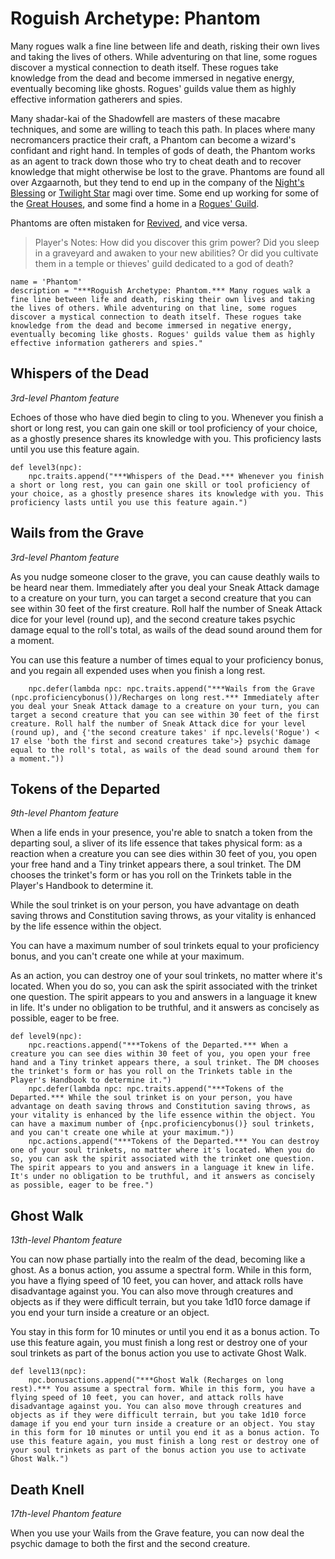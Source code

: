 # Roguish Archetype: Phantom
Many rogues walk a fine line between life and death, risking their own lives and taking the lives of others. While adventuring on that line, some rogues discover a mystical connection to death itself. These rogues take knowledge from the dead and become immersed in negative energy, eventually becoming like ghosts. Rogues' guilds value them as highly effective information gatherers and spies.

Many shadar-kai of the Shadowfell are masters of these macabre techniques, and some are willing to teach this path. In places where many necromancers practice their craft, a Phantom can become a wizard's confidant and right hand. In temples of gods of death, the Phantom works as an agent to track down those who try to cheat death and to recover knowledge that might otherwise be lost to the grave. Phantoms are found all over Azgaarnoth, but they tend to end up in the company of the [Night's Blessing](../../Organizations/MageSchools/NightsBlessing.md) or [Twilight Star](../../Organizations/MageSchools/TwilightStar.md) magi over time. Some end up working for some of the [Great Houses](../../Organizations/Houses/index.md), and some find a home in a [Rogues' Guild](../../Organizations/RoguesGuilds/index.md).

Phantoms are often mistaken for [Revived](Revived.md), and vice versa.

> Player's Notes: How did you discover this grim power? Did you sleep in a graveyard and awaken to your new abilities? Or did you cultivate them in a temple or thieves' guild dedicated to a god of death?

```
name = 'Phantom'
description = "***Roguish Archetype: Phantom.*** Many rogues walk a fine line between life and death, risking their own lives and taking the lives of others. While adventuring on that line, some rogues discover a mystical connection to death itself. These rogues take knowledge from the dead and become immersed in negative energy, eventually becoming like ghosts. Rogues' guilds value them as highly effective information gatherers and spies."
```

## Whispers of the Dead
*3rd-level Phantom feature*

Echoes of those who have died begin to cling to you. Whenever you finish a short or long rest, you can gain one skill or tool proficiency of your choice, as a ghostly presence shares its knowledge with you. This proficiency lasts until you use this feature again.

```
def level3(npc):
    npc.traits.append("***Whispers of the Dead.*** Whenever you finish a short or long rest, you can gain one skill or tool proficiency of your choice, as a ghostly presence shares its knowledge with you. This proficiency lasts until you use this feature again.")
```

## Wails from the Grave
*3rd-level Phantom feature*

As you nudge someone closer to the grave, you can cause deathly wails to be heard near them. Immediately after you deal your Sneak Attack damage to a creature on your turn, you can target a second creature that you can see within 30 feet of the first creature. Roll half the number of Sneak Attack dice for your level (round up), and the second creature takes psychic damage equal to the roll's total, as wails of the dead sound around them for a moment.

You can use this feature a number of times equal to your proficiency bonus, and you regain all expended uses when you finish a long rest.

```
    npc.defer(lambda npc: npc.traits.append("***Wails from the Grave (npc.proficiencybonus())/Recharges on long rest.*** Immediately after you deal your Sneak Attack damage to a creature on your turn, you can target a second creature that you can see within 30 feet of the first creature. Roll half the number of Sneak Attack dice for your level (round up), and {'the second creature takes' if npc.levels('Rogue') < 17 else 'both the first and second creatures take'>} psychic damage equal to the roll's total, as wails of the dead sound around them for a moment."))
```

## Tokens of the Departed
*9th-level Phantom feature*

When a life ends in your presence, you're able to snatch a token from the departing soul, a sliver of its life essence that takes physical form: as a reaction when a creature you can see dies within 30 feet of you, you open your free hand and a Tiny trinket appears there, a soul trinket. The DM chooses the trinket's form or has you roll on the Trinkets table in the Player's Handbook to determine it.

While the soul trinket is on your person, you have advantage on death saving throws and Constitution saving throws, as your vitality is enhanced by the life essence within the object.

You can have a maximum number of soul trinkets equal to your proficiency bonus, and you can't create one while at your maximum.

As an action, you can destroy one of your soul trinkets, no matter where it's located. When you do so, you can ask the spirit associated with the trinket one question. The spirit appears to you and answers in a language it knew in life. It's under no obligation to be truthful, and it answers as concisely as possible, eager to be free.

```
def level9(npc):
    npc.reactions.append("***Tokens of the Departed.*** When a creature you can see dies within 30 feet of you, you open your free hand and a Tiny trinket appears there, a soul trinket. The DM chooses the trinket's form or has you roll on the Trinkets table in the Player's Handbook to determine it.")
    npc.defer(lambda npc: npc.traits.append("***Tokens of the Departed.*** While the soul trinket is on your person, you have advantage on death saving throws and Constitution saving throws, as your vitality is enhanced by the life essence within the object. You can have a maximum number of {npc.proficiencybonus()} soul trinkets, and you can't create one while at your maximum."))
    npc.actions.append("***Tokens of the Departed.*** You can destroy one of your soul trinkets, no matter where it's located. When you do so, you can ask the spirit associated with the trinket one question. The spirit appears to you and answers in a language it knew in life. It's under no obligation to be truthful, and it answers as concisely as possible, eager to be free.")
```

## Ghost Walk
*13th-level Phantom feature*

You can now phase partially into the realm of the dead, becoming like a ghost. As a bonus action, you assume a spectral form. While in this form, you have a flying speed of 10 feet, you can hover, and attack rolls have disadvantage against you. You can also move through creatures and objects as if they were difficult terrain, but you take 1d10 force damage if you end your turn inside a creature or an object.

You stay in this form for 10 minutes or until you end it as a bonus action. To use this feature again, you must finish a long rest or destroy one of your soul trinkets as part of the bonus action you use to activate Ghost Walk.

```
def level13(npc):
    npc.bonusactions.append("***Ghost Walk (Recharges on long rest).*** You assume a spectral form. While in this form, you have a flying speed of 10 feet, you can hover, and attack rolls have disadvantage against you. You can also move through creatures and objects as if they were difficult terrain, but you take 1d10 force damage if you end your turn inside a creature or an object. You stay in this form for 10 minutes or until you end it as a bonus action. To use this feature again, you must finish a long rest or destroy one of your soul trinkets as part of the bonus action you use to activate Ghost Walk.")
```


## Death Knell
*17th-level Phantom feature*

When you use your Wails from the Grave feature, you can now deal the psychic damage to both the first and the second creature.
